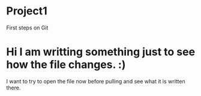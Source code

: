 # Project1
First steps on Git

# Hi I am writting something just to see how the file changes. :)

I want to try to open the file now before pulling and see what it is written there.